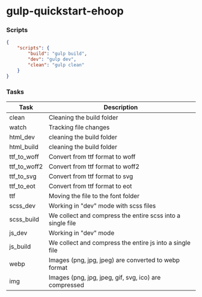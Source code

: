 # gulp-quickstart-ehoop

### Scripts

```json
{
    "scripts": {
        "build": "gulp build",
        "dev": "gulp dev",
        "clean": "gulp clean"
    }
}
```

### Tasks

| Task         | Description                                                |
|--------------|------------------------------------------------------------|
| clean        | Cleaning the build folder                                  |
| watch        | Tracking file changes                                      |
| html_dev     | cleaning the build folder                                  |
| html_build   | cleaning the build folder                                  |
| ttf_to_woff  | Convert from ttf format to woff                            |
| ttf_to_woff2 | Convert from ttf format to woff2                           |
| ttf_to_svg   | Convert from ttf format to svg                             |
| ttf_to_eot   | Convert from ttf format to eot                             |
| ttf          | Moving the file to the font folder                         |
| scss_dev     | Working in "dev" mode with scss files                      |
| scss_build   | We collect and compress the entire scss into a single file |
| js_dev       | Working in "dev" mode                                      |
| js_build     | We collect and compress the entire js into a single file   |
| webp         | Images (png, jpg, jpeg) are converted to webp format       |
| img          | Images (png, jpg, jpeg, gif, svg, ico) are compressed      |

